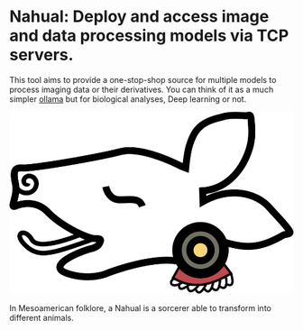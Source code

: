 # Nahual: Deploy and access image and data processing models via TCP servers.

This tool aims to provide a one-stop-shop source for multiple models to process imaging data or their derivatives. You can think of it as a much simpler [ollama](https://github.com/ollama/ollama) but for biological analyses, Deep learning or not.

![logo](logo.svg)

In Mesoamerican folklore, a Nahual is a sorcerer able to transform into different animals.
